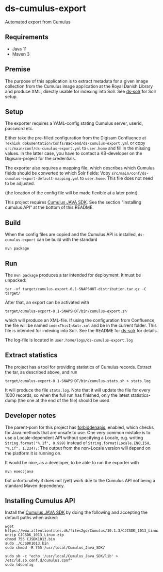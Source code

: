 # ds-cumulus-export
Automated export from Cumulus

## Requirements
* Java 11
* Maven 3

## Premise

The purpose of this application is to extract metadata for a given image collection from the Cumulus
image application at the Royal Danish Library and produce XML, directly usable for indexing into
Solr. See [ds-solr](https://github.com/Det-Kongelige-Bibliotek/ds-solr) for Solr setup.    

## Setup

The exporter requires a YAML-config stating Cumulus server, userid, password etc.

Either take the pre-filled configuration from the Digisam Confluence at 
 `Teknisk dokumentation/Confs/Backend/ds-cumulus-export.yml` or 
 copy `src/main/conf/ds-cumulus-export.yml` to `user.home` and fill in the missing values.
 In the latter case, you have to contact a KB-developer on the Digisam-project for the credentials.

The exporter also requires a mapping file, which describes which Cumulus fields should
be converted to which Solr fields: Vopy `src/main/conf/ds-cumulus-export-default-mapping.yml` 
to `user.home`. This file does not need to be adjusted.

(the location of the config file will be made flexible at a later point)

This project requires [Cumulus JAVA SDK](https://sbprojects.statsbiblioteket.dk/display/AIM/Cumulus+Java+SDK).
See the section "Installing cumulus API" at the bottom of this README.
 
## Build

When the config files are copied and the Cumulus API is installed, 
`ds-cumulus-export` can be build with the standard
```
mvn package
```

## Run

The `mvn package` produces a tar intended for deployment. It must be unpacked:
```
tar -xf target/cumulus-export-0.1-SNAPSHOT-distribution.tar.gz -C target/
```

After that, an export can be activated with
```
target/cumulus-export-0.1-SNAPSHOT/bin/cumulus-export.sh
```
which will produce an XML-file. If using the configuration from Confluence, the
file will be named `indexThisInSolr.xml` and be in the current folder. This file is intended for
indexing into Solr. See the README for [ds-solr](https://github.com/Det-Kongelige-Bibliotek/ds-solr)
for details. 

The log-file is located in `user.home/logs/ds-cumulus-export.log`

## Extract statistics

The project has a tool for providing statistics of Cumulus records. Extract the tar, as
described above, and run
```
target/cumulus-export-0.1-SNAPSHOT/bin/cumulus-stats.sh > stats.log
```
It will produce the file `stats.log`. Note that it will update the file for every 1000 records,
so when the full run has finished, only the latest statistics-dump (the one at the end of the
file) should be used.

## Developer notes

The parent-pom for this project has [forbiddenapis](https://github.com/policeman-tools/forbidden-apis),
enabled, which checks for Java methods that are unsafe to use. One very common mistake is to use a
Locale-dependent API without specifying a Locale, e.g. writing `String.format("%.1f", 0.999)`
instead of `String.format(Locale.ENGLISH, "%.1f", 1.234);`: The output from the non-Locale
version will depend on the platform it is running on.

It would be nice, as a developer, to be able to run the exporter with
```
mvn exec:java
```
but unfortunately it does not (yet) work due to the Cumulus API not being a standard Maven dependency.

## Installing Cumulus API

Install the  [Cumulus JAVA SDK](https://sbprojects.statsbiblioteket.dk/display/AIM/Cumulus+Java+SDK)
by doing the following and accepting the default paths when asked: 

```
wget https://www.attentionfiles.dk/files2go/Cumulus/10.1.3/CJCSDK_1013_Linux.zip
unzip CJCSDK_1013_Linux.zip
chmod 755 CJSDK1013.bin
sudo ./CJSDK1013.bin
sudo chmod -R 755 /usr/local/Cumulus_Java_SDK/

sudo sh -c "echo '/usr/local/Cumulus_Java_SDK/lib' > /etc/ld.so.conf.d/cumulus.conf"
sudo ldconfig
```

